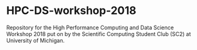 # HPC-DS-workshop-2018
Repository for the High Performance Computing and Data Science Workshop 2018 put on by the Scientific Computing Student Club (SC2) at University of Michigan.
